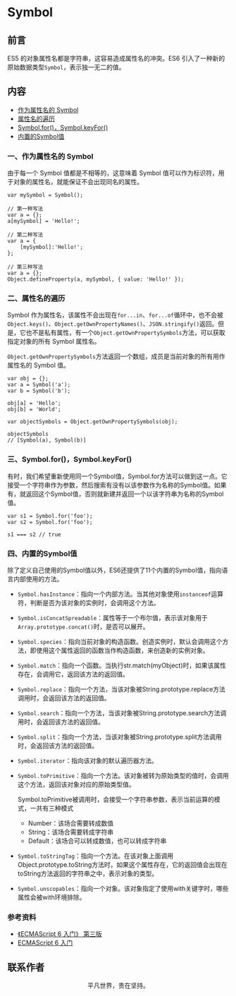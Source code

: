 # Symbol

## 前言

ES5 的对象属性名都是字符串，这容易造成属性名的冲突。ES6 引入了一种新的原始数据类型`Symbol`，表示独一无二的值。

## 内容

- [作为属性名的 Symbol](#一作为属性名的-symbol)
- [属性名的遍历](#二属性名的遍历)
- [Symbol.for()，Symbol.keyFor()](#三symbolforsymbolkeyfor)
- [内置的Symbol值](#四内置的symbol值)

### 一、作为属性名的 Symbol

由于每一个 Symbol 值都是不相等的，这意味着 Symbol 值可以作为标识符，用于对象的属性名，就能保证不会出现同名的属性。

```
var mySymbol = Symbol();

// 第一种写法
var a = {};
a[mySymbol] = 'Hello!';

// 第二种写法
var a = {
    [mySymbol]:'Hello!';
};

// 第三种写法
var a = {};
Object.defineProperty(a, mySymbol, { value: 'Hello!' });

```

### 二、属性名的遍历

Symbol 作为属性名，该属性不会出现在`for...in`、`for...of`循环中，也不会被`Object.keys()`、`Object.getOwnPropertyNames()`、`JSON.stringify()`返回。但是，它也不是私有属性，有一个`Object.getOwnPropertySymbols`方法，可以获取指定对象的所有 Symbol 属性名。

`Object.getOwnPropertySymbols`方法返回一个数组，成员是当前对象的所有用作属性名的 Symbol 值。

```
var obj = {};
var a = Symbol('a');
var b = Symbol('b');

obj[a] = 'Hello';
obj[b] = 'World';

var objectSymbols = Object.getOwnPropertySymbols(obj);

objectSymbols
// [Symbol(a), Symbol(b)]

```

### 三、Symbol.for()，Symbol.keyFor()

有时，我们希望重新使用同一个Symbol值，Symbol.for方法可以做到这一点。它接受一个字符串作为参数，然后搜索有没有以该参数作为名称的Symbol值。如果有，就返回这个Symbol值，否则就新建并返回一个以该字符串为名称的Symbol值。

```
var s1 = Symbol.for('foo');
var s2 = Symbol.for('foo');

s1 === s2 // true
```

### 四、内置的Symbol值

除了定义自己使用的Symbol值以外，ES6还提供了11个内置的Symbol值，指向语言内部使用的方法。

- `Symbol.hasInstance`：指向一个内部方法。当其他对象使用`instanceof`运算符，判断是否为该对象的实例时，会调用这个方法。
- `Symbol.isConcatSpreadable`：属性等于一个布尔值，表示该对象用于`Array.prototype.concat()`时，是否可以展开。
- `Symbol.species`：指向当前对象的构造函数。创造实例时，默认会调用这个方法，即使用这个属性返回的函数当作构造函数，来创造新的实例对象。
- `Symbol.match`：指向一个函数。当执行str.match(myObject)时，如果该属性存在，会调用它，返回该方法的返回值。
- `Symbol.replace`：指向一个方法，当该对象被String.prototype.replace方法调用时，会返回该方法的返回值。
- `Symbol.search`：指向一个方法，当该对象被String.prototype.search方法调用时，会返回该方法的返回值。
- `Symbol.split`：指向一个方法，当该对象被String.prototype.split方法调用时，会返回该方法的返回值。
- `Symbol.iterator`：指向该对象的默认遍历器方法。
- `Symbol.toPrimitive`：指向一个方法。该对象被转为原始类型的值时，会调用这个方法，返回该对象对应的原始类型值。

  Symbol.toPrimitive被调用时，会接受一个字符串参数，表示当前运算的模式，一共有三种模式

  - Number：该场合需要转成数值
  - String：该场合需要转成字符串
  - Default：该场合可以转成数值，也可以转成字符串

- `Symbol.toStringTag`：指向一个方法。在该对象上面调用Object.prototype.toString方法时，如果这个属性存在，它的返回值会出现在toString方法返回的字符串之中，表示对象的类型。
- `Symbol.unscopables`：指向一个对象。该对象指定了使用with关键字时，哪些属性会被with环境排除。

### 参考资料

- [《ECMAScript 6 入门》 第三版](https://yjhenan.gitbooks.io/-ecmascript-6/content/docs/symbol.html)
- [ECMAScript 6 入门](http://es6.ruanyifeng.com/#docs/symbol)

## 联系作者

<div align="center">
    <p>
        平凡世界，贵在坚持。
    </p>
    <img :src="$withBase('/about/contact.png')" />
</div>